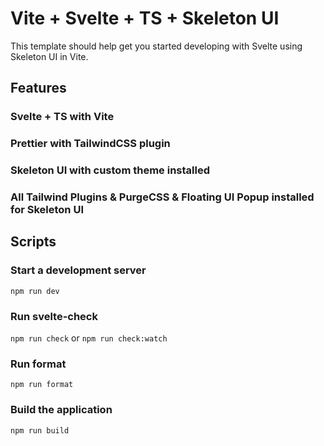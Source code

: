 # Vite + Svelte + TS + Skeleton UI

This template should help get you started developing with Svelte using Skeleton UI in Vite.

## Features

### Svelte + TS with Vite

### Prettier with TailwindCSS plugin

### Skeleton UI with custom theme installed

### All Tailwind Plugins & PurgeCSS & Floating UI Popup installed for Skeleton UI

## Scripts

### Start a development server

`npm run dev`

### Run svelte-check

`npm run check`
or
`npm run check:watch`

### Run format

`npm run format`

### Build the application

`npm run build`
